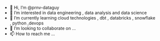 - 👋 Hi, I’m @prnv-dataguy
- 👀 I’m interested in data engineering , data analysis and data science
- 🌱 I’m currently learning cloud technologies , dbt , databricks , snowflake , python ,devops
- 💞️ I’m looking to collaborate on ...
- 📫 How to reach me ...

<!---
prnv-dataguy/prnv-dataguy is a ✨ special ✨ repository because its `README.md` (this file) appears on your GitHub profile.
You can click the Preview link to take a look at your changes.
--->
